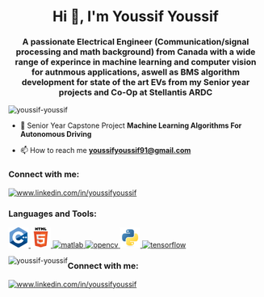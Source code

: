 <h1 align="center">Hi 👋, I'm Youssif Youssif</h1>
<h3 align="center">A passionate Electrical Engineer (Communication/signal processing and math background) from Canada with a wide range of experince in machine learning and computer vision for autnmous applications, aswell as BMS algorithm development for state of the art EVs from my Senior year projects and Co-Op at Stellantis ARDC</h3>
<!--img align="center" alt="Coding" width="400" src="https://i.pinimg.com/originals/4a/d7/13/4ad713b97bd81020827b7e32c40eb833.gif"-->



<p align="left"> <img src="https://komarev.com/ghpvc/?username=youssif-youssif&label=Profile%20views&color=0e75b6&style=flat" alt="youssif-youssif" /> </p>

- 🔭 Senior Year Capstone Project **Machine Learning Algorithms For Autonomous Driving**

- 📫 How to reach me **youssifyoussif91@gmail.com**

<h3 align="left">Connect with me:</h3>
<p align="left">
<a href="https://linkedin.com/in/www.linkedin.com/in/youssifyoussif" target="blank"><img align="center" src="https://raw.githubusercontent.com/rahuldkjain/github-profile-readme-generator/master/src/images/icons/Social/linked-in-alt.svg" alt="www.linkedin.com/in/youssifyoussif" height="30" width="40" /></a>
</p>

<h3 align="left">Languages and Tools:</h3>
<p align="left"> <a href="https://www.w3schools.com/cpp/" target="_blank" rel="noreferrer"> <img src="https://raw.githubusercontent.com/devicons/devicon/master/icons/cplusplus/cplusplus-original.svg" alt="cplusplus" width="40" height="40"/> </a> <a href="https://www.w3.org/html/" target="_blank" rel="noreferrer"> <img src="https://raw.githubusercontent.com/devicons/devicon/master/icons/html5/html5-original-wordmark.svg" alt="html5" width="40" height="40"/> </a> <a href="https://www.mathworks.com/" target="_blank" rel="noreferrer"> <img src="https://upload.wikimedia.org/wikipedia/commons/2/21/Matlab_Logo.png" alt="matlab" width="40" height="40"/> </a> <a href="https://opencv.org/" target="_blank" rel="noreferrer"> <img src="https://www.vectorlogo.zone/logos/opencv/opencv-icon.svg" alt="opencv" width="40" height="40"/> </a> <a href="https://www.python.org" target="_blank" rel="noreferrer"> <img src="https://raw.githubusercontent.com/devicons/devicon/master/icons/python/python-original.svg" alt="python" width="40" height="40"/> </a> <a href="https://www.tensorflow.org" target="_blank" rel="noreferrer"> <img src="https://www.vectorlogo.zone/logos/tensorflow/tensorflow-icon.svg" alt="tensorflow" width="40" height="40"/> </a> </p>

<p><img align="left" src="https://github-readme-stats.vercel.app/api/top-langs?username=youssif-youssif&show_icons=true&locale=en&layout=compact" alt="youssif-youssif" /></p>

<!--<p>&nbsp;<img align="center" src="https://github-readme-stats.vercel.app/api?username=youssif-youssif&show_icons=true&locale=en" alt="youssif-youssif" /></p>-->

<!--<p><img align="center" src="https://github-readme-streak-stats.herokuapp.com/?user=youssif-youssif&" alt="youssif-youssif" /></p>-->

<h3 align="left">Connect with me:</h3>
<p align="left">
<a href="https://github.com/Youssif-Youssif/Machine-Learning-Algorithms-For-Autonomous-Driving" target="blank"><img align="center" src="https://raw.githubusercontent.com/rahuldkjain/github-profile-readme-generator/master/src/images/icons/Social/linked-in-alt.svg" alt="www.linkedin.com/in/youssifyoussif" height="30" width="40" /></a>
</p>
